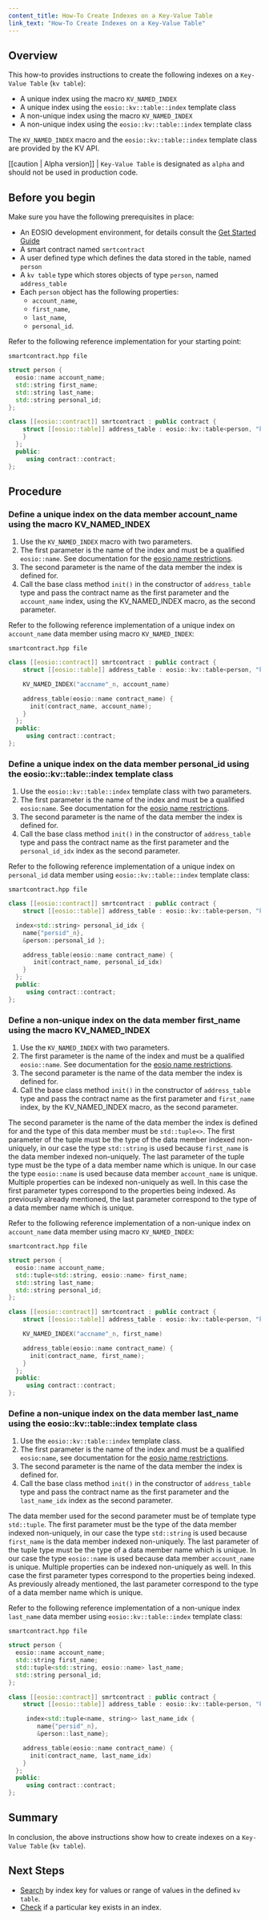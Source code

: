 ```yaml
---
content_title: How-To Create Indexes on a Key-Value Table
link_text: "How-To Create Indexes on a Key-Value Table"
---
```


## Overview

This how-to provides instructions to create the following indexes on a `Key-Value Table` (`kv table`):

* A unique index using the macro `KV_NAMED_INDEX`
* A unique index using the `eosio::kv::table::index` template class
* A non-unique index using the macro `KV_NAMED_INDEX`
* A non-unique index using the `eosio::kv::table::index` template class

The  `KV_NAMED_INDEX` macro and the `eosio::kv::table::index` template class are provided by the KV API.

[[caution | Alpha version]]
| `Key-Value Table` is designated as `alpha` and should not be used in production code.

## Before you begin

Make sure you have the following prerequisites in place:

* An EOSIO development environment, for details consult the [Get Started Guide](https://developers.eos.io/welcome/latest/getting-started-guide/index)
* A smart contract named `smrtcontract`
* A user defined type which defines the data stored in the table, named `person`
* A `kv table` type which stores objects of type `person`, named `address_table`
* Each `person` object has the following properties:
  * `account_name`,
  * `first_name`,
  * `last_name`,
  * `personal_id`.

Refer to the following reference implementation for your starting point:

`smartcontract.hpp file`

```cpp
struct person {
  eosio::name account_name;
  std::string first_name;
  std::string last_name;
  std::string personal_id;
};

class [[eosio::contract]] smrtcontract : public contract {
    struct [[eosio::table]] address_table : eosio::kv::table<person, "kvaddrbook"_n> {
    }
  };
  public:
     using contract::contract;
};
```

## Procedure

### Define a unique index on the data member account_name using the macro KV_NAMED_INDEX

1. Use the `KV_NAMED_INDEX` macro with two parameters.
2. The first parameter is the name of the index and must be a qualified `eosio::name`. See documentation for the [eosio name restrictions](https://developers.eos.io/welcome/latest/glossary/index#account-name).
3. The second parameter is the name of the data member the index is defined for.
4. Call the base class method `init()` in the constructor of `address_table` type and pass the contract name as the first parameter and the `account_name` index, using the KV_NAMED_INDEX macro, as the second parameter.

Refer to the following reference implementation of a unique index on `account_name` data member using macro `KV_NAMED_INDEX`:

`smartcontract.hpp file`

```cpp
class [[eosio::contract]] smrtcontract : public contract {
    struct [[eosio::table]] address_table : eosio::kv::table<person, "kvaddrbook"_n> {

    KV_NAMED_INDEX("accname"_n, account_name)

    address_table(eosio::name contract_name) {
      init(contract_name, account_name);
    }
  };
  public:
     using contract::contract;
};
```

### Define a unique index on the data member personal_id using the eosio::kv::table::index template class

1. Use the `eosio::kv::table::index` template class with two parameters.
2. The first parameter is the name of the index and must be a qualified `eosio:name`. See documentation for the [eosio name restrictions](https://developers.eos.io/welcome/latest/glossary/index#account-name).
3. The second parameter is the name of the data member the index is defined for.
4. Call the base class method `init()` in the constructor of `address_table` type and pass the contract name as the first parameter and the `personal_id_idx` index as the second parameter.

Refer to the following reference implementation of a unique index on `personal_id` data member using `eosio::kv::table::index` template class:

`smartcontract.hpp file`

```cpp
class [[eosio::contract]] smrtcontract : public contract {
    struct [[eosio::table]] address_table : eosio::kv::table<person, "kvaddrbook"_n> {

  index<std::string> personal_id_idx {
    name{"persid"_n},
    &person::personal_id };

    address_table(eosio::name contract_name) {
       init(contract_name, personal_id_idx)
    }
  };
  public:
     using contract::contract;
};
```

### Define a non-unique index on the data member first_name using the macro KV_NAMED_INDEX

1. Use the `KV_NAMED_INDEX` with two parameters.
2. The first parameter is the name of the index and must be a qualified `eosio::name`. See documentation for the [eosio name restrictions](https://developers.eos.io/welcome/latest/glossary/index#account-name).
3. The second parameter is the name of the data member the index is defined for.
4. Call the base class method `init()` in the constructor of `address_table` type and pass the contract name as the first parameter and `first_name` index, by the KV_NAMED_INDEX macro, as the second parameter.

The second parameter is the name of the data member the index is defined for and the type of this data member must be `std::tuple<>`. The first parameter of the tuple must be the type of the data member indexed non-uniquely, in our case the type `std::string` is used because `first_name` is the data member indexed non-uniquely. The last parameter of the tuple type must be the type of a data member name which is unique. In our case the type `eosio::name` is used because data member `account_name` is unique. Multiple properties can be indexed non-uniquely as well. In this case the first parameter types correspond to the properties being indexed. As previously already mentioned, the last parameter correspond to the type of a data member name which is unique.

Refer to the following reference implementation of a non-unique index on `account_name` data member using macro `KV_NAMED_INDEX`:

`smartcontract.hpp file`

```cpp
struct person {
  eosio::name account_name;
  std::tuple<std::string, eosio::name> first_name;
  std::string last_name;
  std::string personal_id;
};

class [[eosio::contract]] smrtcontract : public contract {
    struct [[eosio::table]] address_table : eosio::kv::table<person, "kvaddrbook"_n> {

    KV_NAMED_INDEX("accname"_n, first_name)

    address_table(eosio::name contract_name) {
      init(contract_name, first_name);
    }
  };
  public:
     using contract::contract;
};
```

### Define a non-unique index on the data member last_name using the eosio::kv::table::index template class

1. Use the `eosio::kv::table::index` template class.
2. The first parameter is the name of the index and must be a qualified `eosio:name`, see documentation for the [eosio name restrictions](https://developers.eos.io/welcome/latest/glossary/index#account-name).
3. The second parameter is the name of the data member the index is defined for.
4. Call the base class method `init()` in the constructor of `address_table` type and pass the contract name as the first parameter and the `last_name_idx` index as the second parameter.

The data member used for the second parameter must be of template type `std::tuple`. The first parameter must be the type of the data member indexed non-uniquely, in our case the type `std::string` is used because `first_name` is the data member indexed non-uniquely. The last parameter of the tuple type must be the type of a data member name which is unique. In our case the type `eosio::name` is used because data member `account_name` is unique. Multiple properties can be indexed non-uniquely as well. In this case the first parameter types correspond to the properties being indexed. As previously already mentioned, the last parameter correspond to the type of a data member name which is unique.

Refer to the following reference implementation of a non-unique index `last_name` data member using `eosio::kv::table::index` template class:

`smartcontract.hpp file`

```cpp
struct person {
  eosio::name account_name;
  std::string first_name;
  std::tuple<std::string, eosio::name> last_name;
  std::string personal_id;
};

class [[eosio::contract]] smrtcontract : public contract {
    struct [[eosio::table]] address_table : eosio::kv::table<person, "kvaddrbook"_n> {

     index<std::tuple<name, string>> last_name_idx {
        name{"persid"_n},
        &person::last_name};

    address_table(eosio::name contract_name) {
      init(contract_name, last_name_idx)
    }
  };
  public:
     using contract::contract;
};
```

## Summary

In conclusion, the above instructions show how to create indexes on a `Key-Value Table` (`kv table`).

## Next Steps

* [Search](70_how-to-find-in-kv-table.md) by index key for values or range of values in the defined `kv table`.
* [Check](60_how-to-check-a-record-kv-table.md) if a particular key exists in an index.
